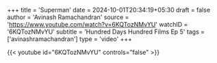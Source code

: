 +++
title = 'Superman'
date = 2024-10-01T20:34:19+05:30
draft = false
author = 'Avinash Ramachandran'
source = 'https://www.youtube.com/watch?v=6KQTozNMvYU'
watchID = '6KQTozNMvYU' 
subtitle = 'Hundred Days Hundred Films Ep 5'
tags = ['avinashramachandran']
type = 'video'
+++

{{< youtube id="6KQTozNMvYU" controls="false" >}}
